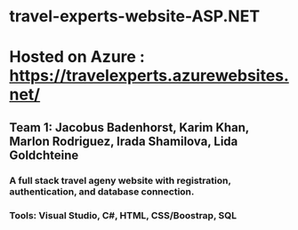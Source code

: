 # travel-experts-website-ASP.NET
# Hosted on Azure : https://travelexperts.azurewebsites.net/

## Team 1: Jacobus Badenhorst, Karim Khan, Marlon Rodriguez, Irada Shamilova, Lida Goldchteine

### A full stack travel ageny website with registration, authentication, and database connection.
### Tools: Visual Studio, C#, HTML, CSS/Boostrap, SQL
